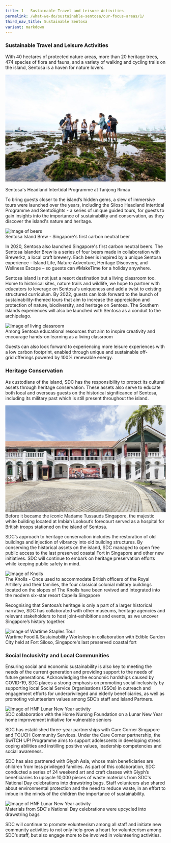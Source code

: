 ```yaml
---
title: 1 - Sustainable Travel and Leisure Activities
permalink: /what-we-do/sustainable-sentosa/our-focus-areas/1/
third_nav_title: Sustainable Sentosa
variant: markdown
---
```

### **Sustainable Travel and Leisure Activities**
		
With 40 hectares of protected nature areas, more than 20 heritage trees, 474 species of flora and fauna, and a variety of walking and cycling trails on the island, Sentosa is a haven for nature lovers. 

![](/images/what-we-do/sustainable-sentosa/ship.jpg)
<figcaption>Sentosa's Headland Intertidal Programme at Tanjong Rimau</figcaption>
		
To bring guests closer to the island’s hidden gems, a slew of immersive tours were launched over the years, including the Siloso Headland Intertidal Programme and SentoSights - a series of unique guided tours, for guests to gain insights into the importance of sustainability and conservation, as they discover the island's nature and heritage.

<img src="/images/what-we-do/sustainable-sentosa/beer.jpg" alt="Image of beers">	
<figcaption>Sentosa Island Brew - Singapore's first carbon neutral beer</figcaption>

In 2020, Sentosa also launched Singapore's first carbon neutral beers. The Sentosa Islander Brew is a series of four beers made in collaboration with Brewerkz, a local craft brewery. Each beer is inspired by a unique Sentosa experience – Island Life, Nature Adventure, Heritage Discovery, and Wellness Escape – so guests can&nbsp;#MakeTime for a holiday&nbsp;anywhere. 
		
Sentosa island is not just a resort destination but a living classroom too. Home to historical sites, nature trails and wildlife, we hope to partner with educators to leverage on Sentosa's uniqueness and add a twist to existing structured curriculum.  By 2022, guests can look forward to the launch of sustainability-themed tours that aim to increase the appreciation and protection of nature, biodiversity, and heritage&nbsp;on Sentosa. The Southern Islands experiences will also be launched with Sentosa as a conduit to the archipelago. 

<img src="/images/what-we-do/sustainable-sentosa/imbiah-trail-learning-adventure.jpg" alt="Image of living classroom">	
<figcaption>Among Sentosa educational resources that aim to inspire creativity and encourage hands-on learning as a living classroom</figcaption>

Guests can also look forward to experiencing more leisure experiences with a low carbon footprint, enabled through unique and sustainable off-grid&nbsp;offerings powered by 100% renewable energy.

### **Heritage Conservation** 
As custodians of the island, SDC has the responsibility to protect its cultural assets through heritage conservation. These assets also serve to educate both local and overseas guests on the historical significance of Sentosa, including its military past which is still present throughout the island. 

<img src="/images/what-we-do/sustainable-sentosa/mtsg.jpg" alt="Image of Madame Tussauds Singapore">	
<figcaption>Before it became the iconic Madame Tussauds Singapore, the majestic white building located at Imbiah Lookout’s forecourt served as a hospital for British troops stationed on the island of Sentosa. </figcaption>

SDC’s approach to heritage conservation includes the restoration of old buildings and injection of vibrancy into old building structures. By conserving the historical assets on the island, SDC managed to open free public access to the last preserved coastal Fort in Singapore and other new initiatives. SDC will continue to embark on heritage preservation efforts while keeping public safety in mind. 

<img src="/images/what-we-do/sustainable-sentosa/knolls-collage.png" alt="Image of Knolls">	
<figcaption>The Knolls - Once used to accommodate British officers of the Royal Artillery and their families, the four classical colonial military buildings located on the slopes of The Knolls have been revived and integrated into the modern six-star resort Capella Singapore</figcaption>

Recognising that Sentosa’s heritage is only a part of a larger historical narrative, SDC has collaborated with other museums, heritage agencies and relevant stakeholders to host joint-exhibitions and events, as we uncover Singapore’s history together. 

<img src="/images/what-we-do/sustainable-sentosa/fort-siloso-war-staples.png" alt="Image of Wartime Staples Tour">	
<figcaption>Wartime Food &amp; Sustainability Workshop in collaboration with Edible Garden City held at Fort Siloso, Singapore's last preserved coastal fort</figcaption>

### **Social Inclusivity and Local Communities** 
Ensuring social and economic sustainability is also key to meeting the needs of the current generation and providing support to the needs of future generations. Acknowledging the economic hardships caused by COVID-19, SDC places a strong emphasis on promoting social inclusivity by supporting local Social Service Organisations (SSOs) in outreach and engagement efforts for underprivileged and elderly beneficiaries, as well as promoting volunteerism values among SDC’s staff and Island Partners.

<img src="/images/what-we-do/sustainable-sentosa/hnf-lny.jpeg" alt="Image of HNF Lunar New Year activity">	
<figcaption>SDC collaboration with the Home Nursing Foundation on a Lunar New Year home improvement initiative for vulnerable seniors</figcaption>

SDC has established three-year partnerships with Care Corner Singapore and TOUCH Community Services. Under the Care Corner partnership, the SwiTCH UP! Programme aims to support adolescents in developing stress coping abilities and instilling positive values, leadership competencies and social awareness. 

SDC has also partnered with Glyph Asia, whose main beneficiaries are children from less privileged families. As part of this collaboration, SDC conducted a series of 24 weekend art and craft classes with Glyph’s beneficiaries&nbsp;to upcycle 10,000 pieces of waste materials from SDC's National Day celebrations into drawstring bags. Staff volunteers also shared about environmental protection and the need to reduce waste, in an effort to imbue in the minds of the children the importance of sustainability.

<img src="/images/what-we-do/sustainable-sentosa/flag.jpg" alt="Image of HNF Lunar New Year activity">	
<figcaption>Materials from SDC's National Day celebrations were upcycled into drawstring bags</figcaption>

SDC will continue to promote volunteerism among all staff and initiate new community activities to not only help grow a heart for volunteerism among SDC’s staff, but also engage more to be involved in volunteering activities.